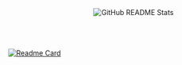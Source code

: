 <div align="center">
  <img src="https://github-readme-stats.vercel.app/api/top-langs?username=alexbabits&show_icons=true&locale=en&layout=compact&custom_title=Primary%20Languages&hide=jupyter%20notebook,html,css,tcl,c%23" alt="GitHub README Stats">
</div>

<br>
<br>
<br>

[![Readme Card](https://github-readme-stats.vercel.app/api/pin/?username=alexbabits&repo=ethernaut-contracts)](https://github.com/alexbabits/ethernaut-contracts)
